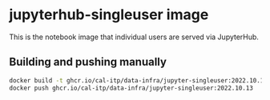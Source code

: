 # jupyterhub-singleuser image

This is the notebook image that individual users are served
via JupyterHub.

## Building and pushing manually

```bash
docker build -t ghcr.io/cal-itp/data-infra/jupyter-singleuser:2022.10.13 .
docker push ghcr.io/cal-itp/data-infra/jupyter-singleuser:2022.10.13
```
